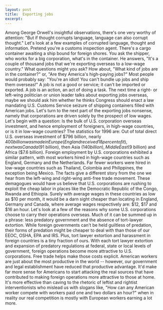 ```yaml
---
layout: post
title:  Exporting jobs
excerpt:
---
```












Among George Orwell's insightful observations, there's one very worthy of attention: "But if thought corrupts language, language can also corrupt thought." Let's look at a few examples of corrupted language, thought and information.
Pretend you're a customs inspection agent. There's a cargo container awaiting a ship bound for foreign shores. You ask the shipper, who works for a big corporation, what's in the container. He answers, "It's a couple of thousand jobs that we're exporting overseas to a low-wage country."
What questions might you ask? How about, "What kind of jobs are in the container?" or, "Are they America's high-paying jobs?" Most people would probably say: "You're an idiot! You can't bundle up jobs and ship them overseas!"
A job is not a good or service; it can't be imported or exported. A job is an action, an act of doing a task. The next time a right- or left-wing politician or union leader talks about exporting jobs overseas, maybe we should ask him whether he thinks Congress should enact a law mandating U.S. Customs Service seizure of shipping containers filled with American jobs.
Let's turn to the next part of the exporting jobs nonsense, namely that corporations are driven solely by the prospect of low wages. Let's begin with a question: Is the bulk of U.S. corporation overseas investment, and hence employment of foreigners, in high-wage countries, or is it in low-wage countries?
The statistics for 1996 are: Out of total direct U.S. overseas investment of $796 billion, nearly $400 billion was made in Europe (England received 18 percent of it), next was Canada ($91 billion), then Asia ($140 billion), Middle East ($9 billion) and Africa ($7.6 billion). Foreign employment by U.S. corporations exhibited a similar pattern, with most workers hired in high-wage countries such as England, Germany and the Netherlands. Far fewer workers were hired in low-wage countries such as Thailand, Colombia and Philippines, the exception being Mexico.
The facts give a different story from the one we hear from the left-wing and right-wing anti-free trade movement. These demagogues would have us believe that U.S. corporations are rushing to exploit the cheap labor in places like the Democratic Republic of the Congo, Rwanda and Ethiopia. Surely with average wages in these countries as low as $10 per month, it would be a darn sight cheaper than locating in England, Germany and Canada, where average wages respectively are: $12, $17 and $16 an hour.
Let's look at a few of the reasons why some U.S. corporations choose to carry their operations overseas. Much of it can be summed up in a phrase: less predatory government and the absence of tort-lawyer extortion. While foreign governments can't be held guiltless of predation, their forms of predation might be cheaper to deal with than those of our EEOC, OSHA, EPA and IRS. Plus, tort lawyer extortion and harassment in foreign countries is a tiny fraction of ours. With each tort lawyer extortion and expansion of predatory regulations at federal, state or local levels of government, foreign operations become more attractive to U.S. corporations. Free trade helps make those costs explicit. American workers are just about the most productive in the world -- however, our government and legal establishment have reduced that productive advantage.
It'd make far more sense for Americans to start attacking the real sources that have contributed to making foreign operations more attractive to those at home. It's more effective than caving to the rhetoric of leftist and rightist interventionists who mislead us with slogans like, "How can any American worker compete with workers paid one and two dollars an hour?" when in reality our real competition is mostly with European workers earning a lot more.


